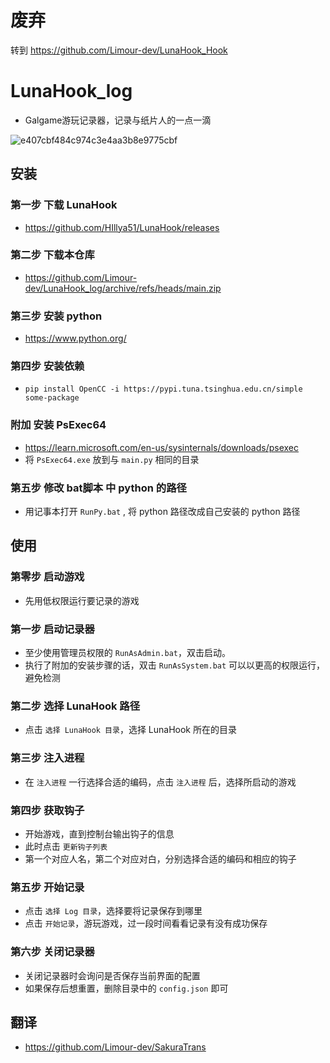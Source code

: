 # 废弃
转到 https://github.com/Limour-dev/LunaHook_Hook
# LunaHook_log
+ Galgame游玩记录器，记录与纸片人的一点一滴

![e407cbf484c974c3e4aa3b8e9775cbf](https://github.com/Limour-dev/LunaHook_log/assets/93720049/904e4827-85de-450d-bb7f-e261305a9775)

## 安装
### 第一步 下载 LunaHook
+ https://github.com/HIllya51/LunaHook/releases
### 第二步 下载本仓库
+ https://github.com/Limour-dev/LunaHook_log/archive/refs/heads/main.zip
### 第三步 安装 python
+ https://www.python.org/
### 第四步 安装依赖
+ `pip install OpenCC -i https://pypi.tuna.tsinghua.edu.cn/simple some-package`
### 附加 安装 PsExec64
+ https://learn.microsoft.com/en-us/sysinternals/downloads/psexec
+ 将 `PsExec64.exe` 放到与 `main.py` 相同的目录
### 第五步 修改 bat脚本 中 python 的路径
+ 用记事本打开 `RunPy.bat` , 将 python 路径改成自己安装的 python 路径

## 使用
### 第零步 启动游戏
+ 先用低权限运行要记录的游戏
### 第一步 启动记录器
+ 至少使用管理员权限的 `RunAsAdmin.bat`，双击启动。
+ 执行了附加的安装步骤的话，双击 `RunAsSystem.bat` 可以以更高的权限运行，避免检测
### 第二步 选择 LunaHook 路径
+ 点击 `选择 LunaHook 目录`，选择 LunaHook 所在的目录
### 第三步 注入进程
+ 在 `注入进程` 一行选择合适的编码，点击 `注入进程` 后，选择所启动的游戏
### 第四步 获取钩子
+ 开始游戏，直到控制台输出钩子的信息
+ 此时点击 `更新钩子列表`
+ 第一个对应人名，第二个对应对白，分别选择合适的编码和相应的钩子
### 第五步 开始记录
+ 点击 `选择 Log 目录`，选择要将记录保存到哪里
+ 点击 `开始记录`，游玩游戏，过一段时间看看记录有没有成功保存
### 第六步 关闭记录器
+ 关闭记录器时会询问是否保存当前界面的配置
+ 如果保存后想重置，删除目录中的 `config.json` 即可
## 翻译
+ https://github.com/Limour-dev/SakuraTrans
